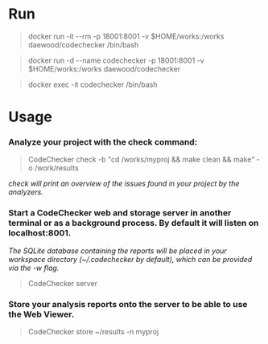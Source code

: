 # Run

>docker run -it --rm -p 18001:8001 -v $HOME/works:/works daewood/codechecker /bin/bash

>docker run -d --name codechecker -p 18001:8001 -v $HOME/works:/works daewood/codechecker

>docker exec -it codechecker /bin/bash

# Usage

### Analyze your project with the check command:

>CodeChecker check -b "cd /works/myproj && make clean && make" -o /work/results

*check will print an overview of the issues found in your project by the analyzers.*

### Start a CodeChecker web and storage server in another terminal or as a background process. By default it will listen on localhost:8001.

*The SQLite database containing the reports will be placed in your workspace directory (~/.codechecker by default), which can be provided via the -w flag.*

>CodeChecker server

### Store your analysis reports onto the server to be able to use the Web Viewer.

>CodeChecker store ~/results -n myproj
